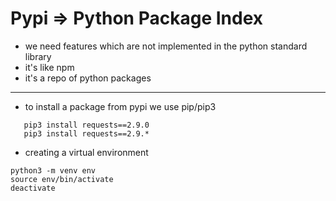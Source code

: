 # Pypi => Python Package Index

- we need features which are not implemented in the python standard library
- it's like npm
- it's a repo of python packages

---
- to install a package from pypi we use pip/pip3
```
   pip3 install requests==2.9.0
   pip3 install requests==2.9.*
```

- creating a virtual environment
```
python3 -m venv env 
source env/bin/activate
deactivate
```
